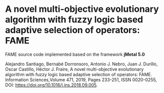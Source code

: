 # A novel multi-objective evolutionary algorithm with fuzzy logic based adaptive selection of operators: FAME

FAME source code implemented based on the framework **jMetal 5.0**

Alejandro Santiago, Bernabé Dorronsoro, Antonio J. Nebro, Juan J. Durillo, Oscar Castillo, Héctor J. Fraire,
A novel multi-objective evolutionary algorithm with fuzzy logic based adaptive selection of operators: FAME.
Information Sciences,Volume 471, 2019, Pages 233-251, ISSN 0020-0255, DOI:
https://doi.org/10.1016/j.ins.2018.09.005.


